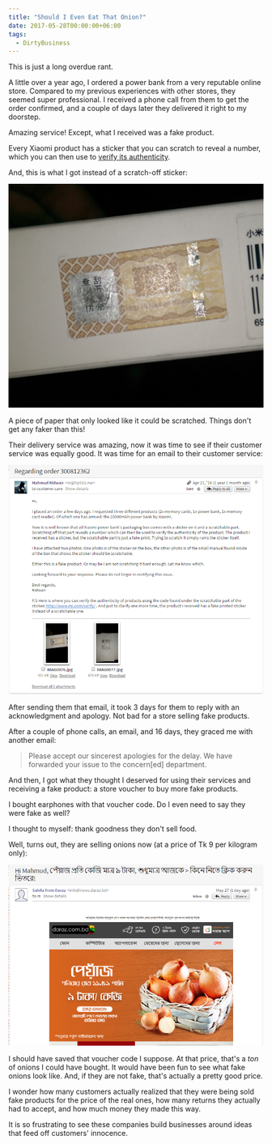 ```yaml
---
title: "Should I Even Eat That Onion?"
date: 2017-05-28T00:00:00+06:00
tags:
  - DirtyBusiness
---
```


This is just a long overdue rant.

A little over a year ago, I ordered a power bank from a very reputable online store. Compared to my previous experiences with other stores, they seemed super professional. I received a phone call from them to get the order confirmed, and a couple of days later they delivered it right to my doorstep. 

Amazing service! Except, what I received was a fake product.

Every Xiaomi product has a sticker that you can scratch to reveal a number, which you can then use to [verify its authenticity](http://www.mi.com/verify).

And, this is what I got instead of a scratch-off sticker:

[![Fake Verification Sticker on Fake Xiaomi Product](fakexiaomi.jpg)](fakexiaomi.jpg)

A piece of paper that only looked like it could be scratched. Things don't get any faker than this!

Their delivery service was amazing, now it was time to see if their customer service was equally good. It was time for an email to their customer service:

[![Email to Daraz](darazemail.png)](darazemail.png)

After sending them that email, it took 3 days for them to reply with an acknowledgment and apology. Not bad for a store selling fake products.

After a couple of phone calls, an email, and 16 days, they graced me with another email:

> Please accept our sincerest apologies for the delay. We have forwarded your issue to the concern[ed] department.

And then, I got what they thought I deserved for using their services and receiving a fake product: a store voucher to buy more fake products.

I bought earphones with that voucher code. Do I even need to say they were fake as well?

I thought to myself: thank goodness they don't sell food.

Well, turns out, they are selling onions now (at a price of Tk 9 per kilogram only):

[![Spam From Daraz](onionspam.png)](onionspam.png)

I should have saved that voucher code I suppose. At that price, that's a _ton_ of onions I could have bought. It would have been fun to see what fake onions look like. And, if they are not fake, that's actually a pretty good price.

I wonder how many customers actually realized that they were being sold fake products for the price of the real ones, how many returns they actually had to accept, and how much money they made this way.

It is so frustrating to see these companies build businesses around ideas that feed off customers' innocence. 